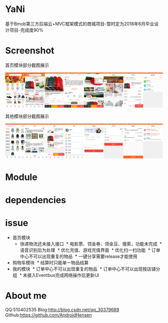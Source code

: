 # YaNi
基于Bmob第三方后端云+MVC框架模式的商城项目-暂时定为2018年6月毕业设计项目-完成度90%
# Screenshot
首页模块部分截图展示

![](https://github.com/AndroidHensen/YaNi/blob/master/preview/version1.0-home.png)

其他模块部分截图展示

![](https://github.com/AndroidHensen/YaNi/blob/master/preview/version1.0-other.png)
# Module

# dependencies

# issue

* 首页模块
  * 快递物流还未接入接口
  * 电影票、领金券、领金豆、搜索，功能未完成
  * 语音识别后为处理
  * 优化充值、游戏充值界面
  * 优化扫一扫功能
  * 订单中心不可以出现重复的物品
  * 一键分享需要release才能使用
* 购物车模块
  * 结算时只能单一物品结算
* 我的模块
  * 订单中心不可以出现重复的物品
  * 订单中心不可以出现按店铺分组
  * 未接入Eventbus完成网络操作后更新UI
# About me
QQ:510402535
Blog:http://blog.csdn.net/qq_30379689
Github:https://github.com/AndroidHensen

